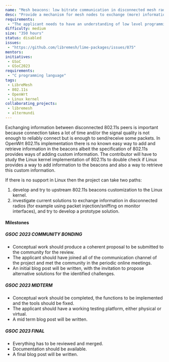```yaml
---
name: "Mesh beacons: low bitrate communication in disconnected mesh radios"
desc: "Provide a mechanism for mesh nodes to exchange (more) information with their peers without the need to be associated (scanning only). This has many useful use cases, from knowing the name of the node before connecting, to aiding antenna alignment with low quality signal, etc."
requirements:
 - "The applicant needs to have an understanding of low level programming."
difficulty: medium
size: "350 hours"
status: disabled
issues:
 - "https://github.com/libremesh/lime-packages/issues/875"
mentors:
initiatives:
 - GSoC
 - GSoC2023
requirements:
 - "C programming language"
tags:
 - LibreMesh
 - 802.11s
 - OpenWrt
 - Linux kernel
collaborating_projects:
 - libremesh
 - altermundi
---
```


Exchanging information between disconnected 802.11s peers is important because connection takes a lot of time and/or the signal quality is not enough to reliably connect but is enough to send/receive some packets.
In OpenWrt 802.11s implementation there is no known easy way to add and retrieve information in the beacons albeit the specification of 802.11s provides ways of adding custom information.
The contributor will have to study the Linux kernel implementation of 802.11s to double check if Linux provides a way to add information to the beacons and also a way to retrieve this custom information.

If there is no support in Linux then the project can take two paths:

1. develop and try to upstream 802.11s beacons customization to the Linux kernel.
2. investigate current solutions to exchange information in disconnected radios (for example using packet injection/sniffing on monitor interfaces), and try to develop a prototype solution.


#### Milestones

##### GSOC 2023 COMMUNITY BONDING

* Conceptual work should produce a coherent proposal to be submitted to the community for the review.
* The applicant should have joined all of the communication channel of the project and met the community in the periodic online meetings.
* An initial blog post will be written, with the invitation to propose alternative solutions for the identified challenges.

##### GSOC 2023 MIDTERM

* Conceptual work should be completed, the functions to be implemented and the tools should be fixed.
* The applicant should have a working testing platform, either physical or virtual.
* A mid term blog post will be written.

##### GSOC 2023 FINAL

* Everything has to be reviewed and merged.
* Documentation should be available.
* A final blog post will be written.
